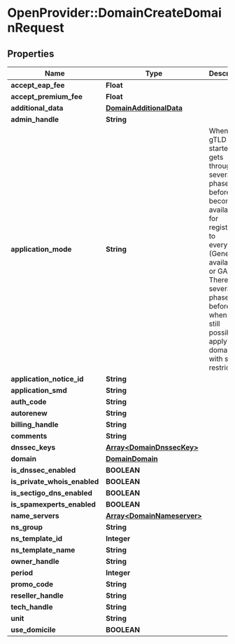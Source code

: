 # OpenProvider::DomainCreateDomainRequest

## Properties
Name | Type | Description | Notes
------------ | ------------- | ------------- | -------------
**accept_eap_fee** | **Float** |  | [optional] 
**accept_premium_fee** | **Float** |  | [optional] 
**additional_data** | [**DomainAdditionalData**](DomainAdditionalData.md) |  | [optional] 
**admin_handle** | **String** |  | [optional] 
**application_mode** | **String** | When new gTLD is started it gets through several phases before it becomes available for registration to everybody (General availability or GA). There are several phases before GA when it is still possible to apply for a domain, but with some restrictions. | [optional] 
**application_notice_id** | **String** |  | [optional] 
**application_smd** | **String** |  | [optional] 
**auth_code** | **String** |  | [optional] 
**autorenew** | **String** |  | [optional] 
**billing_handle** | **String** |  | [optional] 
**comments** | **String** |  | [optional] 
**dnssec_keys** | [**Array&lt;DomainDnssecKey&gt;**](DomainDnssecKey.md) |  | [optional] 
**domain** | [**DomainDomain**](DomainDomain.md) |  | [optional] 
**is_dnssec_enabled** | **BOOLEAN** |  | [optional] 
**is_private_whois_enabled** | **BOOLEAN** |  | [optional] 
**is_sectigo_dns_enabled** | **BOOLEAN** |  | [optional] 
**is_spamexperts_enabled** | **BOOLEAN** |  | [optional] 
**name_servers** | [**Array&lt;DomainNameserver&gt;**](DomainNameserver.md) |  | [optional] 
**ns_group** | **String** |  | [optional] 
**ns_template_id** | **Integer** |  | [optional] 
**ns_template_name** | **String** |  | [optional] 
**owner_handle** | **String** |  | [optional] 
**period** | **Integer** |  | [optional] 
**promo_code** | **String** |  | [optional] 
**reseller_handle** | **String** |  | [optional] 
**tech_handle** | **String** |  | [optional] 
**unit** | **String** |  | [optional] 
**use_domicile** | **BOOLEAN** |  | [optional] 

